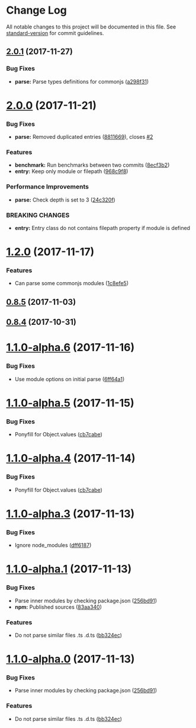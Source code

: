 # Change Log

All notable changes to this project will be documented in this file. See [standard-version](https://github.com/conventional-changelog/standard-version) for commit guidelines.

<a name="2.0.1"></a>
## [2.0.1](https://github.com/unlight/typescript-exports/compare/v2.0.0...v2.0.1) (2017-11-27)


### Bug Fixes

* **parse:** Parse types definitions for commonjs ([a298f31](https://github.com/unlight/typescript-exports/commit/a298f31))



<a name="2.0.0"></a>
# [2.0.0](https://github.com/unlight/typescript-exports/compare/v1.2.0...v2.0.0) (2017-11-21)


### Bug Fixes

* **parse:** Removed duplicated entries ([8811669](https://github.com/unlight/typescript-exports/commit/8811669)), closes [#2](https://github.com/unlight/typescript-exports/issues/2)


### Features

* **benchmark:** Run benchmarks between two commits ([8ecf3b2](https://github.com/unlight/typescript-exports/commit/8ecf3b2))
* **entry:** Keep only module or filepath ([968c9f8](https://github.com/unlight/typescript-exports/commit/968c9f8))


### Performance Improvements

* **parse:** Check depth is set to 3 ([24c320f](https://github.com/unlight/typescript-exports/commit/24c320f))


### BREAKING CHANGES

* **entry:** Entry class do not contains filepath property if module is defined



<a name="1.2.0"></a>
# [1.2.0](https://github.com/unlight/typescript-exports/compare/v1.1.0-alpha.6...v1.2.0) (2017-11-17)


### Features

* Can parse some commonjs modules ([1c8efe5](https://github.com/unlight/typescript-exports/commit/1c8efe5))



<a name="0.8.5"></a>
## [0.8.5](https://github.com/unlight/typescript-exports/compare/v0.8.4...v0.8.5) (2017-11-03)



<a name="0.8.4"></a>
## [0.8.4](https://github.com/unlight/typescript-exports/compare/v0.8.3...v0.8.4) (2017-10-31)



<a name="1.1.0-alpha.6"></a>
# [1.1.0-alpha.6](https://github.com/unlight/typescript-exports/compare/v1.1.0-alpha.5...v1.1.0-alpha.6) (2017-11-16)


### Bug Fixes

* Use module options on initial parse ([6ff64a1](https://github.com/unlight/typescript-exports/commit/6ff64a1))



<a name="1.1.0-alpha.5"></a>
# [1.1.0-alpha.5](https://github.com/unlight/typescript-exports/compare/v1.1.0-alpha.3...v1.1.0-alpha.5) (2017-11-15)


### Bug Fixes

* Ponyfill for Object.values ([cb7cabe](https://github.com/unlight/typescript-exports/commit/cb7cabe))



<a name="1.1.0-alpha.4"></a>
# [1.1.0-alpha.4](https://github.com/unlight/typescript-exports/compare/v1.1.0-alpha.3...v1.1.0-alpha.4) (2017-11-14)


### Bug Fixes

* Ponyfill for Object.values ([cb7cabe](https://github.com/unlight/typescript-exports/commit/cb7cabe))



<a name="1.1.0-alpha.3"></a>
# [1.1.0-alpha.3](https://github.com/unlight/typescript-exports/compare/v1.1.0-alpha.2...v1.1.0-alpha.3) (2017-11-13)


### Bug Fixes

* Ignore node_modules ([dff6187](https://github.com/unlight/typescript-exports/commit/dff6187))

<a name="1.1.0-alpha.1"></a>
# [1.1.0-alpha.1](https://github.com/unlight/typescript-exports/compare/v0.8.3...v1.1.0-alpha.1) (2017-11-13)


### Bug Fixes

* Parse inner modules by checking package.json ([256bd91](https://github.com/unlight/typescript-exports/commit/256bd91))
* **npm:** Published sources ([83aa340](https://github.com/unlight/typescript-exports/commit/83aa340))


### Features

* Do not parse similar files .ts .d.ts ([bb324ec](https://github.com/unlight/typescript-exports/commit/bb324ec))



<a name="1.1.0-alpha.0"></a>
# [1.1.0-alpha.0](https://github.com/unlight/typescript-exports/compare/v0.8.3...v1.1.0-alpha.0) (2017-11-13)


### Bug Fixes

* Parse inner modules by checking package.json ([256bd91](https://github.com/unlight/typescript-exports/commit/256bd91))


### Features

* Do not parse similar files .ts .d.ts ([bb324ec](https://github.com/unlight/typescript-exports/commit/bb324ec))
